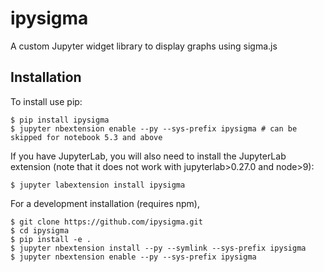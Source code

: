 ipysigma
===============================

A custom Jupyter widget library to display graphs using sigma.js

Installation
------------

To install use pip:

    $ pip install ipysigma
    $ jupyter nbextension enable --py --sys-prefix ipysigma # can be skipped for notebook 5.3 and above

If you have JupyterLab, you will also need to install the JupyterLab extension (note that it does not work with jupyterlab>0.27.0 and node>9):

    $ jupyter labextension install ipysigma

For a development installation (requires npm),

    $ git clone https://github.com/ipysigma.git
    $ cd ipysigma
    $ pip install -e .
    $ jupyter nbextension install --py --symlink --sys-prefix ipysigma
    $ jupyter nbextension enable --py --sys-prefix ipysigma
